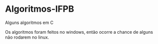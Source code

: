 # Algoritmos-IFPB
Alguns algoritmos em C

Os algoritmos foram feitos no windows, então ocorre a chance de alguns não rodarem no linux.

